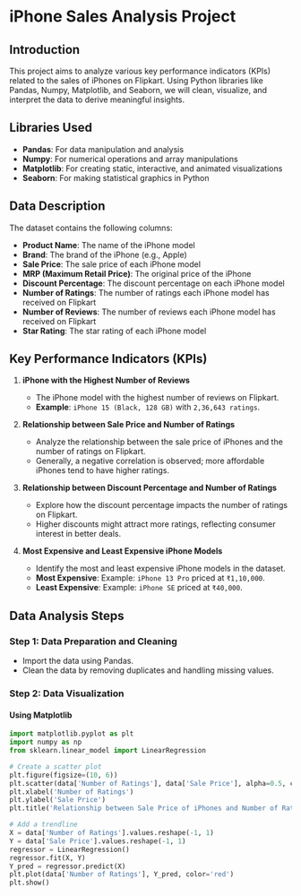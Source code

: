 # iPhone Sales Analysis Project

## Introduction

This project aims to analyze various key performance indicators (KPIs) related to the sales of iPhones on Flipkart. Using Python libraries like Pandas, Numpy, Matplotlib, and Seaborn, we will clean, visualize, and interpret the data to derive meaningful insights.

## Libraries Used

- **Pandas**: For data manipulation and analysis
- **Numpy**: For numerical operations and array manipulations
- **Matplotlib**: For creating static, interactive, and animated visualizations
- **Seaborn**: For making statistical graphics in Python

## Data Description

The dataset contains the following columns:
- **Product Name**: The name of the iPhone model
- **Brand**: The brand of the iPhone (e.g., Apple)
- **Sale Price**: The sale price of each iPhone model
- **MRP (Maximum Retail Price)**: The original price of the iPhone
- **Discount Percentage**: The discount percentage on each iPhone model
- **Number of Ratings**: The number of ratings each iPhone model has received on Flipkart
- **Number of Reviews**: The number of reviews each iPhone model has received on Flipkart
- **Star Rating**: The star rating of each iPhone model

## Key Performance Indicators (KPIs)

1. **iPhone with the Highest Number of Reviews**
   - The iPhone model with the highest number of reviews on Flipkart.
   - **Example**: `iPhone 15 (Black, 128 GB)` with `2,36,643 ratings`.

2. **Relationship between Sale Price and Number of Ratings**
   - Analyze the relationship between the sale price of iPhones and the number of ratings on Flipkart.
   - Generally, a negative correlation is observed; more affordable iPhones tend to have higher ratings.

3. **Relationship between Discount Percentage and Number of Ratings**
   - Explore how the discount percentage impacts the number of ratings on Flipkart.
   - Higher discounts might attract more ratings, reflecting consumer interest in better deals.

4. **Most Expensive and Least Expensive iPhone Models**
   - Identify the most and least expensive iPhone models in the dataset.
   - **Most Expensive**: Example: `iPhone 13 Pro` priced at `₹1,10,000`.
   - **Least Expensive**: Example: `iPhone SE` priced at `₹40,000`.

## Data Analysis Steps

### Step 1: Data Preparation and Cleaning

- Import the data using Pandas.
- Clean the data by removing duplicates and handling missing values.

### Step 2: Data Visualization

#### Using Matplotlib

```python
import matplotlib.pyplot as plt
import numpy as np
from sklearn.linear_model import LinearRegression

# Create a scatter plot
plt.figure(figsize=(10, 6))
plt.scatter(data['Number of Ratings'], data['Sale Price'], alpha=0.5, color='blue')
plt.xlabel('Number of Ratings')
plt.ylabel('Sale Price')
plt.title('Relationship between Sale Price of iPhones and Number of Ratings on Flipkart')

# Add a trendline
X = data['Number of Ratings'].values.reshape(-1, 1)
Y = data['Sale Price'].values.reshape(-1, 1)
regressor = LinearRegression()
regressor.fit(X, Y)
Y_pred = regressor.predict(X)
plt.plot(data['Number of Ratings'], Y_pred, color='red')
plt.show()
